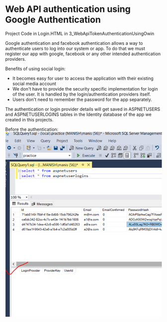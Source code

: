 # Web API authentication using Google Authentication

Project Code in Login.HTML in 3_WebApiTokenAuthenticationUsingOwin

Google authentication and facebook authentication allows a way to authenticate users to log into our system or app. To do that we must register our app with google, facebook or any other intended authentication providers.

Benefits of using social login:

- It becomes easy for user to access the application with their existing social media account
- We don't have to provide the security specific implementation for login of the user. It is handled by the login/authentication providers itself.
- Users don't need to remember the password for the app separately.

The authentication or login provider details will get saved in ASPNETUSERS and ASPNETUSERLOGINS tables in the Identity database of the app we created in this projects.

Before the authentication:
![before](./images/45.PNG)
